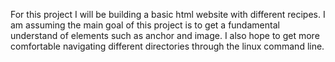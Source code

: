 For this project I will be building a basic html website with different recipes. I am assuming the main goal of this project is to get a fundamental understand of elements such as anchor and image. I also hope to get more comfortable navigating different directories through the linux command line.